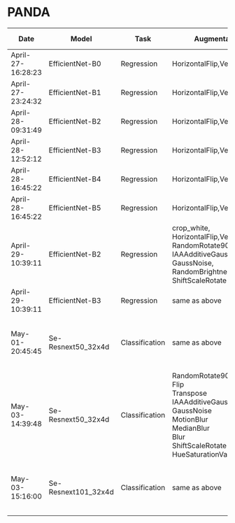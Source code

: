 # PANDA

|Date|Model| Task |Augmentation |Image Size| Iuput Size |Validation | LB |
|----|-----|------|------|------------|------------|-----------|----|
|April-27-16:28:23|EfficientNet-B0|Regression|HorizontalFlip,VerticalFlip|384 * 384|16|0.7287| 0.64
|April-27-23:24:32|EfficientNet-B1|Regression|HorizontalFlip,VerticalFlip|384 * 384|16|0.7588| 0.62
|April-28-09:31:49|EfficientNet-B2|Regression|HorizontalFlip,VerticalFlip|384 * 384|16|0.7486| 0.65 
|April-28-12:52:12|EfficientNet-B3|Regression|HorizontalFlip,VerticalFlip|384 * 384|16|0.7571| 0.64
|April-28-16:45:22|EfficientNet-B4|Regression|HorizontalFlip,VerticalFlip|384 * 384|16|0.7468| 0.63
|April-28-16:45:22|EfficientNet-B5|Regression|HorizontalFlip,VerticalFlip|384 * 384|16|0.7475| 0.63
|April-29-10:39:11|EfficientNet-B2|Regression|crop_white, <br>HorizontalFlip,VerticalFlip,<br>RandomRotate90,<br>IAAAdditiveGaussianNoise,<br>GaussNoise,<br>RandomBrightnessContrast,<br>ShiftScaleRotate|512 * 512|16|0.8088|0.70
|April-29-10:39:11|EfficientNet-B3|Regression|same as above|512 * 512|16|0.7881|0.65|
|May-01-20:45:45|Se-Resnext50_32x4d|Classification|same as above|tile size: 128, num tiles: 12|24|0.8209|0.76|
|May-03-14:39:48|Se-Resnext50_32x4d|Classification|RandomRotate90<br>Flip<br>Transpose<br>IAAAdditiveGaussianNoise<br>GaussNoise<br>MotionBlur<br>MedianBlur<br>Blur<br>ShiftScaleRotate<br>HueSaturationValue|tile size: 128, num tiles: 12|24|0.8070,0.7898,0.8294,0.8203,0.8051|0.77|
|May-03-15:16:00|Se-Resnext101_32x4d|Classification|same as above|tile size: 128, num tiles: 12|16|||